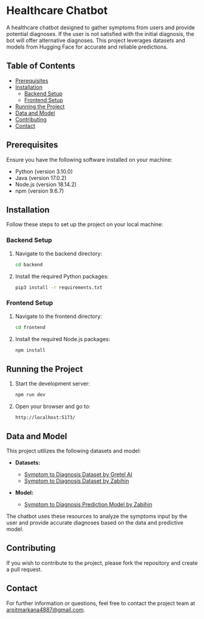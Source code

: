 # Healthcare Chatbot

A healthcare chatbot designed to gather symptoms from users and provide potential diagnoses. If the user is not satisfied with the initial diagnosis, the bot will offer alternative diagnoses. This project leverages datasets and models from Hugging Face for accurate and reliable predictions.

## Table of Contents

- [Prerequisites](#prerequisites)
- [Installation](#installation)
  - [Backend Setup](#backend-setup)
  - [Frontend Setup](#frontend-setup)
- [Running the Project](#running-the-project)
- [Data and Model](#data-and-model)
- [Contributing](#contributing)
- [Contact](#contact)

## Prerequisites

Ensure you have the following software installed on your machine:

- Python (version 3.10.0)
- Java (version 17.0.2)
- Node.js (version 18.14.2)
- npm (version 9.6.7)

## Installation

Follow these steps to set up the project on your local machine:

### Backend Setup

1. Navigate to the backend directory:
    ```bash
    cd backend
    ```

2. Install the required Python packages:
    ```bash
    pip3 install -r requirements.txt
    ```

### Frontend Setup

1. Navigate to the frontend directory:
    ```bash
    cd frontend
    ```

2. Install the required Node.js packages:
    ```bash
    npm install
    ```

## Running the Project

1. Start the development server:
    ```bash
    npm run dev
    ```

2. Open your browser and go to:
    ```
    http://localhost:5173/
    ```

## Data and Model

This project utilizes the following datasets and model:

- **Datasets:**
  - [Symptom to Diagnosis Dataset by Gretel AI](https://huggingface.co/datasets/gretelai/symptom_to_diagnosis?row=2)
  - [Symptom to Diagnosis Dataset by Zabihin](https://huggingface.co/Zabihin/Symptom_to_Diagnosis?text=I%27ve+been+feeling+really+run+down+and+weak.+My+throat+is+sore+and+I%27ve+been+coughing+a+lot.+I%27ve+also+been+having+chills+and+a+fever)

- **Model:**
  - [Symptom to Diagnosis Prediction Model by Zabihin](https://huggingface.co/Zabihin/Symptom_to_Diagnosis?text=I%27ve+been+feeling+really+run+down+and+weak.+My+throat+is+sore+and+I%27ve+been+coughing+a+lot.+I%27ve+also+been+having+chills+and+a+fever)

The chatbot uses these resources to analyze the symptoms input by the user and provide accurate diagnoses based on the data and predictive model.

## Contributing

If you wish to contribute to the project, please fork the repository and create a pull request.

## Contact

For further information or questions, feel free to contact the project team at arpitmarkana4887@gmail.com.
